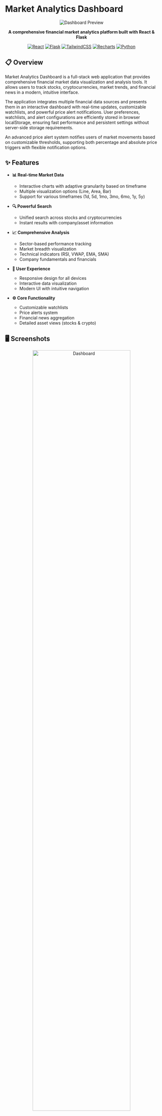 
# Market Analytics Dashboard

<div align="center">

![Dashboard Preview](screenshots/dashboard.png)

**A comprehensive financial market analytics platform built with React & Flask**

[![React](https://img.shields.io/badge/React-19.0.0-61DAFB?logo=react)](https://reactjs.org/)
[![Flask](https://img.shields.io/badge/Flask-3.1.0-black?logo=flask)](https://flask.palletsprojects.com/)
[![TailwindCSS](https://img.shields.io/badge/TailwindCSS-3.4.17-38B2AC?logo=tailwindcss)](https://tailwindcss.com/)
[![Recharts](https://img.shields.io/badge/Recharts-2.15.1-22b5bf)](https://recharts.org/)
[![Python](https://img.shields.io/badge/Python-3.8+-3776AB?logo=python)](https://www.python.org/)

</div>

## 📋 Overview

Market Analytics Dashboard is a full-stack web application that provides comprehensive financial market data visualization and analysis tools. It allows users to track stocks, cryptocurrencies, market trends, and financial news in a modern, intuitive interface.

The application integrates multiple financial data sources and presents them in an interactive dashboard with real-time updates, customizable watchlists, and powerful price alert notifications. User preferences, watchlists, and alert configurations are efficiently stored in browser localStorage, ensuring fast performance and persistent settings without server-side storage requirements.

An advanced price alert system notifies users of market movements based on customizable thresholds, supporting both percentage and absolute price triggers with flexible notification options.


## ✨ Features

- **📊 Real-time Market Data**
  - Interactive charts with adaptive granularity based on timeframe
  - Multiple visualization options (Line, Area, Bar)
  - Support for various timeframes (1d, 5d, 1mo, 3mo, 6mo, 1y, 5y)

- **🔍 Powerful Search**
  - Unified search across stocks and cryptocurrencies
  - Instant results with company/asset information

- **📈 Comprehensive Analysis**
  - Sector-based performance tracking
  - Market breadth visualization
  - Technical indicators (RSI, VWAP, EMA, SMA)
  - Company fundamentals and financials

- **📱 User Experience**
  - Responsive design for all devices
  - Interactive data visualization
  - Modern UI with intuitive navigation

- **⚙️ Core Functionality**
  - Customizable watchlists
  - Price alerts system
  - Financial news aggregation
  - Detailed asset views (stocks & crypto)

## 🖥️ Screenshots

<div align="center">
  <img src="screenshots/dashboard.png" alt="Dashboard" width="80%">
  <img src="screenshots/chart.png" alt="Chart" width="80%">
  <img src="screenshots/alert.png" alt="alert" width="80%">
</div>

## 🏗️ Architecture

### Frontend (React)
- Single-page application with React Router
- Component-based architecture with reusable UI elements
- State management with React Hooks
- Real-time data visualization with Recharts
- Responsive styling with TailwindCSS

### Backend (Flask)
- RESTful API architecture
- Data aggregation from multiple financial sources
- Efficient caching and request handling
- Endpoint-based service structure

## 🛠️ Tech Stack

| Component | Technologies |
|-----------|-------------|
| **Frontend** | React 19, React Router 7, Recharts 2, TailwindCSS 3, Lucide React |
| **Backend** | Flask 3, Flask-CORS, Python 3.8+ |
| **Data Sources** | CoinGecko API, NewsAPI, Yahoo Finance API |
| **Dev Tools** | npm, pip, Git |

## 📡 API Endpoints

### Stock Data Endpoints

| Method | Endpoint | Description |
|--------|----------|-------------|
| `GET` | `/api/stock_data/{ticker}?period={timeframe}` | Get historical stock data with specified timeframe |
| `GET` | `/api/technical_indicators/{ticker}` | Get technical indicators for a specific stock |
| `GET` | `/api/market_overview` | Get overall market statistics and performance |
| `GET` | `/api/stocks_by_sector?sector={sector}` | Get stocks filtered by industry sector |
| `GET` | `/api/stock_batch?symbols={symbols}` | Get data for multiple stocks in a single request |
| `GET` | `/api/top_stocks` | Get top performing stocks |

### Crypto Data Endpoints

| Method | Endpoint | Description |
|--------|----------|-------------|
| `GET` | `/api/crypto_data/{symbol}?period={timeframe}` | Get historical cryptocurrency data |
| `GET` | `/api/crypto_market_overview` | Get crypto market statistics and performance |
| `GET` | `/api/cryptos_by_category?category={category}` | Get cryptocurrencies by category |
| `GET` | `/api/crypto_batch?symbols={symbols}` | Get data for multiple cryptocurrencies |
| `GET` | `/api/top_cryptos` | Get top cryptocurrencies by market cap |

### News & Search Endpoints

| Method | Endpoint | Description |
|--------|----------|-------------|
| `GET` | `/api/financial_news` | Get general financial news |
| `GET` | `/api/crypto_news` | Get cryptocurrency news |
| `GET` | `/api/market_news` | Get specific market-related news |
| `GET` | `/api/unified_search?query={query}` | Search across stocks and cryptocurrencies |

## 🚀 Getting Started

### Prerequisites
- Node.js 14+ and npm
- Python 3.8+
- API keys for:
  - CoinGecko API
  - NewsAPI


### Installation

This project requires API keys from external services to function properly. Follow these steps to configure your API keys:

### Required API Keys

1. **CoinGecko API** - Used for cryptocurrency data
   - Sign up at [CoinGecko API](https://www.coingecko.com/en/api/pricing)
   - Free tier has limited request rate but is sufficient for development

2. **NewsAPI** - Used for financial news
   - Sign up at [NewsAPI](https://newsapi.org/register)
   - Free tier provides 100 requests/day

1. **Clone the repository**
   ```bash
   git clone https://github.com/zaninifrancesco/market-analytics-dashboard.git
   cd market-analytics-dashboard


2. **Setup backend**
   ```bash
   cd backend
   pip install -r requirements.txt
   cp .env.example .env      # Edit with your API keys
   ```

3. **Setup frontend**
   ```bash
   cd ../frontend
   npm install
   ```

4. **Run the application**
   ```bash
   # Terminal 1 - Backend
   cd backend
   python app.py

   # Terminal 2 - Frontend
   cd frontend
   npm start
   ```

5. **Open your browser**
   Navigate to `http://localhost:3000`

## 📁 Project Structure

```
market-analytics-dashboard/
├── backend/
│   ├── app.py                 # Main Flask application
│   ├── config.py              # Configuration settings
│   ├── requirements.txt       # Python dependencies
│   ├── api/                   # API endpoints
│   │   ├── routes/
│   │   │   ├── stocks.py
│   │   │   ├── crypto.py
│   │   │   └── news.py
│   │   └── services/
│   │       ├── data_fetcher.py
│   │       └── data_processor.py
│   └── utils/
│       ├── cache.py
│       └── error_handler.py
│
├── frontend/
│   ├── public/
│   ├── src/
│   │   ├── components/
│   │   │   ├── common/
│   │   │   ├── dashboard/
│   │   │   ├── stocks/
│   │   │   └── crypto/
│   │   ├── pages/
│   │   ├── services/
│   │   ├── hooks/
│   │   ├── utils/
│   │   ├── App.js
│   │   └── index.js
│   ├── package.json
│   └── tailwind.config.js
│
├── screenshots/
├── dashboard.png
└── README.md
```

## 🤝 Contributing

Contributions are welcome! Please feel free to submit a Pull Request.

1. Fork the project
2. Create your feature branch (`git checkout -b feature/amazing-feature`)
3. Commit your changes (`git commit -m 'Add some amazing feature'`)
4. Push to the branch (`git push origin feature/amazing-feature`)
5. Open a Pull Request

## 📄 License

This project is licensed under the MIT License - see the [LICENSE](LICENSE) file for details.

## Acknowledgements

- [CoinGecko API](https://www.coingecko.com/en/api) for cryptocurrency data
- [NewsAPI](https://newsapi.org/) for financial news
- [Yahoo Finance API](https://finance.yahoo.com/) for stock market data
## 📊 Implementation Details

### Adaptive Chart Granularity
The application automatically selects the appropriate data intervals based on the requested timeframe:

- **1d**: 5-minute intervals
- **5d**: 1-hour intervals
- **1mo**: Daily intervals
- **3mo/6mo**: Daily intervals
- **1y**: Monthly intervals
- **5y**: Monthly intervals

### Component Architecture
- **Reusable UI components**: Cards, charts, loading states
- **Modular page structure**: Easy extension and maintenance
- **Consistent styling**: TailwindCSS utility classes for responsive design

### Data Processing
- **Efficient formatting**: Optimized for chart visualization
- **On-demand fetching**: Minimizes load times and API calls
- **Error handling**: Graceful degradation and user feedback